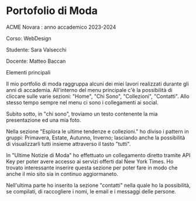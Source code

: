 # Portofolio di Moda
ACME Novara : anno accademico 2023-2024

Corso: WebDesign

Studente: Sara Valsecchi

Docente: Matteo Baccan

Elementi principali

Il mio portfolio di moda raggruppa alcuni dei miei lavori realizzati durante gli anni di accademia.
All'interno del menu principale c'è la possibilità di cliccare sulle varie sezioni: "Home",
"Chi Sono", "Collezioni", "Contatti". Allo stesso tempo sempre nel menu ci sono i collegamenti ai social.

Subito sotto, in "chi sono", troviamo un testo contenente la mia presentazione ed una mia foto. 

Nella sezione "Esplora le ultime tendenze e collezioni." ho diviso i pattern in gruppi: Primavera, Estate, Autunno, Inverno; lasciando anche la possibilità di visualizzarli tutti insieme attraverso il tasto "tutti".

In "Ultime Notizie di Moda" ho effettuato un collegamento diretto tramite API Key per poter avere accesso ai servizi offerti dal New York Times. Ho trovato interessante inserire questa sezione per poter fare in modo che anche il mio sito sia in continuo aggiormaneto.

Nell'ultima parte ho inserito la sezione "contatti" nella quale ho la possibilità, se compilati, di raccogliere i nomi, le email e i messaggi delle persone.

